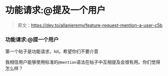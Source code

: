 # 功能请求:@提及一个用户

> 原文：<https://dev.to/allanjeremy/feature-request-mention-a-user-c5b>

### 功能请求:@提一个用户

第一个帖子是功能请求，lol。希望你们不要介意

我相信用户能够使用标准的`@mention`语法在帖子中互相提及会很有用。你们觉得怎么样？